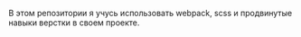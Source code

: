 В этом репозитории я учусь использовать webpack, scss и продвинутые навыки верстки в своем проекте. 
